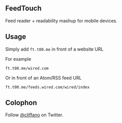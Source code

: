 FeedTouch
---------

Feed reader + readability mashup for mobile devices.
    
Usage
-----

Simply add `ft.t00.me` in front of a website URL

For example

    ft.t00.me/wired.com
    
Or in front of an Atom/RSS feed URL

    ft.t00.me/feeds.wired.com/wired/index

Colophon
--------

Follow [@cliffano](http://twitter.com/cliffano) on Twitter.
